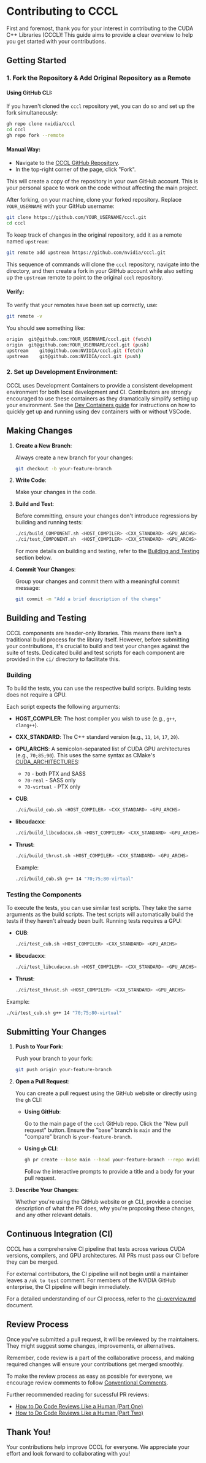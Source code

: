 # Contributing to CCCL

First and foremost, thank you for your interest in contributing to the CUDA C++ Libraries (CCCL)! This guide aims to provide a clear overview to help you get started with your contributions.

## Getting Started

### 1. **Fork the Repository & Add Original Repository as a Remote**

#### Using GitHub CLI:

If you haven't cloned the `cccl` repository yet, you can do so and set up the fork simultaneously:

```bash
gh repo clone nvidia/cccl
cd cccl
gh repo fork --remote
```

#### Manual Way:

- Navigate to the [CCCL GitHub Repository](https://github.com/nvidia/cccl).
- In the top-right corner of the page, click "Fork".

This will create a copy of the repository in your own GitHub account. This is your personal space to work on the code without affecting the main project.

After forking, on your machine, clone your forked repository. Replace `YOUR_USERNAME` with your GitHub username:

```bash
git clone https://github.com/YOUR_USERNAME/cccl.git
cd cccl
```

To keep track of changes in the original repository, add it as a remote named `upstream`:

```bash
git remote add upstream https://github.com/nvidia/cccl.git
```


This sequence of commands will clone the `cccl` repository, navigate into the directory, and then create a fork in your GitHub account while also setting up the `upstream` remote to point to the original `cccl` repository.

#### Verify:

To verify that your remotes have been set up correctly, use:
```bash
git remote -v
```

You should see something like:
```bash
origin	git@github.com:YOUR_USERNAME/cccl.git (fetch)
origin	git@github.com:YOUR_USERNAME/cccl.git (push)
upstream	git@github.com:NVIDIA/cccl.git (fetch)
upstream	git@github.com:NVIDIA/cccl.git (push)
``````

### 2. **Set up Development Environment**:

CCCL uses Development Containers to provide a consistent development environment for both local development and CI.
Contributors are strongly encouraged to use these containers as they dramatically simplify setting up your environment.
See the [Dev Containers guide](.devcontainer/README.md) for instructions on how to quickly get up and running using dev containers with or without VSCode.

## Making Changes

1. **Create a New Branch**:

    Always create a new branch for your changes:

    ```bash
    git checkout -b your-feature-branch
    ```

2. **Write Code**:

    Make your changes in the code.

3. **Build and Test**:

    Before committing, ensure your changes don't introduce regressions by building and running tests:

    ```bash
    ./ci/build_COMPONENT.sh <HOST_COMPILER> <CXX_STANDARD> <GPU_ARCHS>
    ./ci/test_COMPONENT.sh  <HOST_COMPILER> <CXX_STANDARD> <GPU_ARCHS>
    ```

    For more details on building and testing, refer to the [Building and Testing](#building-and-testing) section below.

4. **Commit Your Changes**:

    Group your changes and commit them with a meaningful commit message:

    ```bash
    git commit -m "Add a brief description of the change"
    ```

## Building and Testing

CCCL components are header-only libraries. This means there isn't a traditional build process for the library itself. However, before submitting your contributions, it's crucial to build and test your changes against the suite of tests. Dedicated build and test scripts for each component are provided in the `ci/` directory to facilitate this.

### Building

To build the tests, you can use the respective build scripts. Building tests does not require a GPU.

Each script expects the following arguments:

- **HOST_COMPILER**: The host compiler you wish to use (e.g., `g++`, `clang++`).
- **CXX_STANDARD**: The C++ standard version (e.g., `11`, `14`, `17`, `20`).
- **GPU_ARCHS**: A semicolon-separated list of CUDA GPU architectures (e.g., `70;85;90`). This uses the same syntax as CMake's [CUDA_ARCHITECTURES](https://cmake.org/cmake/help/latest/prop_tgt/CUDA_ARCHITECTURES.html#prop_tgt:CUDA_ARCHITECTURES):
   - `70` - both PTX and SASS
   - `70-real` - SASS only
   - `70-virtual` - PTX only

- **CUB**:
    ```bash
    ./ci/build_cub.sh <HOST_COMPILER> <CXX_STANDARD> <GPU_ARCHS>
    ```

- **libcudacxx**:
    ```bash
    ./ci/build_libcudacxx.sh <HOST_COMPILER> <CXX_STANDARD> <GPU_ARCHS>
    ```

- **Thrust**:
    ```bash
    ./ci/build_thrust.sh <HOST_COMPILER> <CXX_STANDARD> <GPU_ARCHS>
    ```

    Example:
    ```bash
    ./ci/build_cub.sh g++ 14 "70;75;80-virtual"
    ```

### Testing the Components

To execute the tests, you can use similar test scripts. They take the same arguments as the build scripts. The test scripts will automatically build the tests if they haven't already been built.
Running tests requires a GPU:

- **CUB**:
    ```bash
    ./ci/test_cub.sh <HOST_COMPILER> <CXX_STANDARD> <GPU_ARCHS>
    ```

- **libcudacxx**:
    ```bash
    ./ci/test_libcudacxx.sh <HOST_COMPILER> <CXX_STANDARD> <GPU_ARCHS>
    ```

- **Thrust**:
    ```bash
    ./ci/test_thrust.sh <HOST_COMPILER> <CXX_STANDARD> <GPU_ARCHS>
    ```

Example:
```bash
./ci/test_cub.sh g++ 14 "70;75;80-virtual"
```

## Submitting Your Changes

1. **Push to Your Fork**:

   Push your branch to your fork:

   ```bash
   git push origin your-feature-branch
   ```

2. **Open a Pull Request**:

   You can create a pull request using the GitHub website or directly using the `gh` CLI:

   - **Using GitHub**:

     Go to the main page of the `cccl` GitHub repo. Click the "New pull request" button. Ensure the "base" branch is `main` and the "compare" branch is `your-feature-branch`.

   - **Using `gh` CLI**:

     ```bash
     gh pr create --base main --head your-feature-branch --repo nvidia/cccl
     ```
     Follow the interactive prompts to provide a title and a body for your pull request.

3. **Describe Your Changes**:

   Whether you're using the GitHub website or `gh` CLI, provide a concise description of what the PR does, why you're proposing these changes, and any other relevant details.

## Continuous Integration (CI)

CCCL has a comprehensive CI pipeline that tests across various CUDA versions, compilers, and GPU architectures. All PRs must pass our CI before they can be merged.

For external contributors, the CI pipeline will not begin until a maintainer leaves a `/ok to test` comment. For members of the NVIDIA GitHub enterprise, the CI pipeline will begin immediately.

For a detailed understanding of our CI process, refer to the [ci-overview.md](ci-overview.md) document.

## Review Process

Once you've submitted a pull request, it will be reviewed by the maintainers. They might suggest some changes, improvements, or alternatives.

Remember, code review is a part of the collaborative process, and making required changes will ensure your contributions get merged smoothly.

To make the review process as easy as possible for everyone, we encourage review comments to follow [Conventional Comments](https://conventionalcomments.org/).

Further recommended reading for sucessful PR reviews:
- [How to Do Code Reviews Like a Human (Part One)](https://mtlynch.io/human-code-reviews-1/)
- [How to Do Code Reviews Like a Human (Part Two)](https://mtlynch.io/human-code-reviews-2/)

## Thank You!

Your contributions help improve CCCL for everyone. We appreciate your effort and look forward to collaborating with you!

